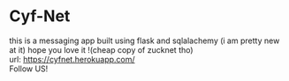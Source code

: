 # Cyf-Net
this is a messaging app built using flask and sqlalachemy (i am pretty new at it) hope you love it !(cheap copy of zucknet tho)<br>
url: https://cyfnet.herokuapp.com/
<br>
Follow US!
